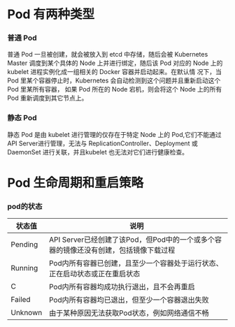 # Pod 有两种类型

### 普通 Pod

普通 Pod 一旦被创建，就会被放入到 etcd 中存储，随后会被 Kubernetes Master 调度到某个具体的 Node 上并进行绑定，随后该 Pod 对应的 Node 上的 kubelet 进程实例化成一组相关的 Docker 容器并启动起来。在默认情 况下，当 Pod 里某个容器停止时，Kubernetes 会自动检测到这个问题并且重新启动这个 Pod 里某所有容器， 如果 Pod 所在的 Node 宕机，则会将这个 Node 上的所有 Pod 重新调度到其它节点上。

### 静态 Pod

静态 Pod 是由 kubelet 进行管理的仅存在于特定 Node 上的 Pod,它们不能通过 API Server进行管理，无法与 ReplicationController、Deployment 或 DaemonSet 进行关联，并且kubelet 也无法对它们进行健康检查。

# Pod 生命周期和重启策略

### pod的状态

| 状态值  | 说明                                                         |
| ------- | ------------------------------------------------------------ |
| Pending | API Server已经创建了该Pod，但Pod中的一个或多个容器的镜像还没有创建，包括镜像下载过程 |
| Running | Pod内所有容器已创建，且至少一个容器处于运行状态、正在启动状态或正在重启状态 |
| C       | Pod内所有容器均成功执行退出，且不会再重启                    |
| Failed  | Pod内所有容器均已退出，但至少一个容器退出失败                |
| Unknown | 由于某种原因无法获取Pod状态，例如网络通信不畅                |











